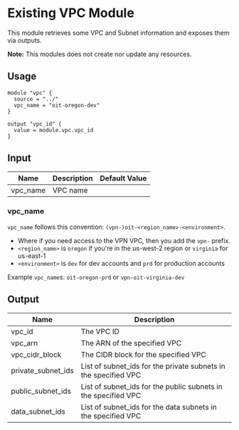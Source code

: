# Existing VPC Module
This module retrieves some VPC and Subnet information and exposes them via outputs. 

**Note:** This modules does not create nor update any resources.

## Usage
```hcl
module "vpc" {
  source = "../"
  vpc_name = "oit-oregon-dev"
}

output "vpc_id" {
  value = module.vpc.vpc_id
}
```

## Input
| Name | Description | Default Value |
| --- | --- | --- |
| vpc_name | VPC name |  |

### vpc_name
`vpc_name` follows this convention: `(vpn-)oit-<region_name>-<environment>`.
* Where if you need access to the VPN VPC, then you add the `vpn-` prefix.
* `<region_name>` is `oregon` if you're in the us-west-2 region or `virginia` for us-east-1
* `<environment>` is `dev` for dev accounts and `prd` for production accounts

Example `vpc_name`s: `oit-oregon-prd` or `vpn-oit-virginia-dev` 

## Output
| Name | Description |
| --- | --- |
| vpc_id | The VPC ID |
| vpc_arn | The ARN of the specified VPC |
| vpc_cidr_block | The CIDR block for the specified VPC |
| private_subnet_ids | List of subnet_ids for the private subnets in the specified VPC |
| public_subnet_ids | List of subnet_ids for the public subnets in the specified VPC |
| data_subnet_ids | List of subnet_ids for the data subnets in the specified VPC |